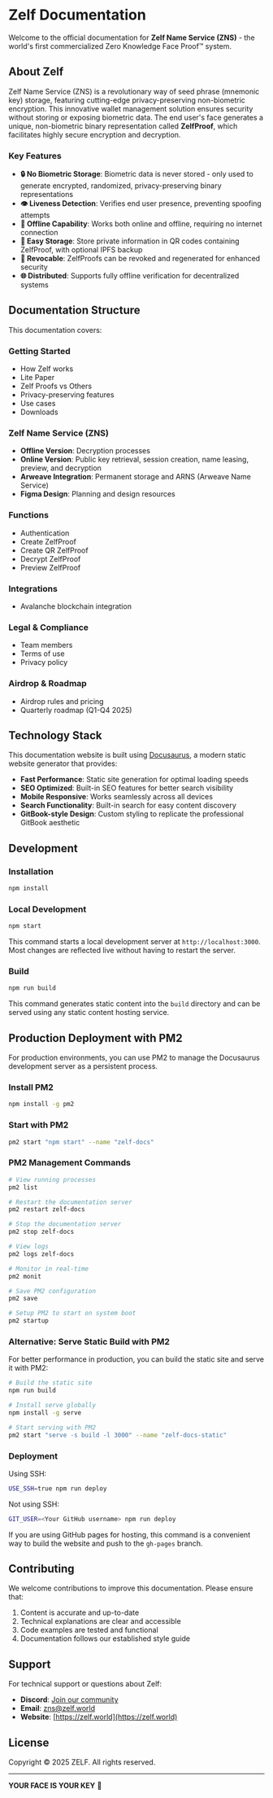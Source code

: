 # Zelf Documentation

Welcome to the official documentation for **Zelf Name Service (ZNS)** - the world's first commercialized Zero Knowledge Face Proof™ system.

## About Zelf

Zelf Name Service (ZNS) is a revolutionary way of seed phrase (mnemonic key) storage, featuring cutting-edge privacy-preserving non-biometric encryption. This innovative wallet management solution ensures security without storing or exposing biometric data. The end user's face generates a unique, non-biometric binary representation called **ZelfProof**, which facilitates highly secure encryption and decryption.

### Key Features

- **🔒 No Biometric Storage**: Biometric data is never stored - only used to generate encrypted, randomized, privacy-preserving binary representations
- **👁️ Liveness Detection**: Verifies end user presence, preventing spoofing attempts
- **📱 Offline Capability**: Works both online and offline, requiring no internet connection
- **💾 Easy Storage**: Store private information in QR codes containing ZelfProof, with optional IPFS backup
- **🔄 Revocable**: ZelfProofs can be revoked and regenerated for enhanced security
- **🌐 Distributed**: Supports fully offline verification for decentralized systems

## Documentation Structure

This documentation covers:

### Getting Started
- How Zelf works
- Lite Paper
- Zelf Proofs vs Others
- Privacy-preserving features
- Use cases
- Downloads

### Zelf Name Service (ZNS)
- **Offline Version**: Decryption processes
- **Online Version**: Public key retrieval, session creation, name leasing, preview, and decryption
- **Arweave Integration**: Permanent storage and ARNS (Arweave Name Service)
- **Figma Design**: Planning and design resources

### Functions
- Authentication
- Create ZelfProof
- Create QR ZelfProof
- Decrypt ZelfProof
- Preview ZelfProof

### Integrations
- Avalanche blockchain integration

### Legal & Compliance
- Team members
- Terms of use
- Privacy policy

### Airdrop & Roadmap
- Airdrop rules and pricing
- Quarterly roadmap (Q1-Q4 2025)

## Technology Stack

This documentation website is built using [Docusaurus](https://docusaurus.io/), a modern static website generator that provides:

- **Fast Performance**: Static site generation for optimal loading speeds
- **SEO Optimized**: Built-in SEO features for better search visibility
- **Mobile Responsive**: Works seamlessly across all devices
- **Search Functionality**: Built-in search for easy content discovery
- **GitBook-style Design**: Custom styling to replicate the professional GitBook aesthetic

## Development

### Installation

```bash
npm install
```

### Local Development

```bash
npm start
```

This command starts a local development server at `http://localhost:3000`. Most changes are reflected live without having to restart the server.

### Build

```bash
npm run build
```

This command generates static content into the `build` directory and can be served using any static content hosting service.

## Production Deployment with PM2

For production environments, you can use PM2 to manage the Docusaurus development server as a persistent process.

### Install PM2

```bash
npm install -g pm2
```

### Start with PM2

```bash
pm2 start "npm start" --name "zelf-docs"
```

### PM2 Management Commands

```bash
# View running processes
pm2 list

# Restart the documentation server
pm2 restart zelf-docs

# Stop the documentation server
pm2 stop zelf-docs

# View logs
pm2 logs zelf-docs

# Monitor in real-time
pm2 monit

# Save PM2 configuration
pm2 save

# Setup PM2 to start on system boot
pm2 startup
```

### Alternative: Serve Static Build with PM2

For better performance in production, you can build the static site and serve it with PM2:

```bash
# Build the static site
npm run build

# Install serve globally
npm install -g serve

# Start serving with PM2
pm2 start "serve -s build -l 3000" --name "zelf-docs-static"
```

### Deployment

Using SSH:

```bash
USE_SSH=true npm run deploy
```

Not using SSH:

```bash
GIT_USER=<Your GitHub username> npm run deploy
```

If you are using GitHub pages for hosting, this command is a convenient way to build the website and push to the `gh-pages` branch.

## Contributing

We welcome contributions to improve this documentation. Please ensure that:

1. Content is accurate and up-to-date
2. Technical explanations are clear and accessible
3. Code examples are tested and functional
4. Documentation follows our established style guide

## Support

For technical support or questions about Zelf:

- **Discord**: [Join our community](https://discord.gg/49JnBAsaq9)
- **Email**: [zns@zelf.world](mailto:zns@zelf.world)
- **Website**: [https://zelf.world](https://zelf.world)

## License

Copyright © 2025 ZELF. All rights reserved.

---

**YOUR FACE IS YOUR KEY** 🔑
